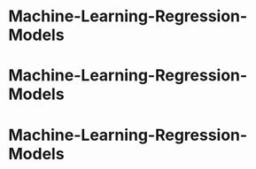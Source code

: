 # Machine-Learning-Regression-Models
# Machine-Learning-Regression-Models
# Machine-Learning-Regression-Models
